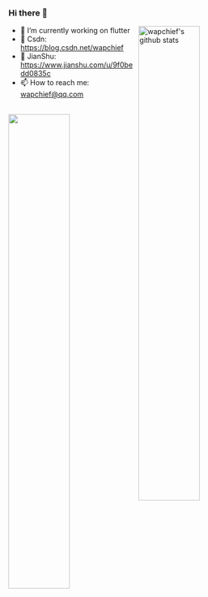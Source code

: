 ### Hi there 👋

<img align="right" alt="wapchief's github stats" width="49%" src="https://github-readme-stats.vercel.app/api?username=wapchief&show_icons=true">


- 🔭 I’m currently working on flutter
- 🌱 Csdn: https://blog.csdn.net/wapchief
- 📖 JianShu: https://www.jianshu.com/u/9f0bedd0835c
- 📫 How to reach me: wapchief@qq.com


<br/>

<img width="49%" align="left" src="https://github-readme-stats.vercel.app/api/top-langs/?username=wapchief&hide=html&layout=compact&count_private=true&langs_count=8" />
